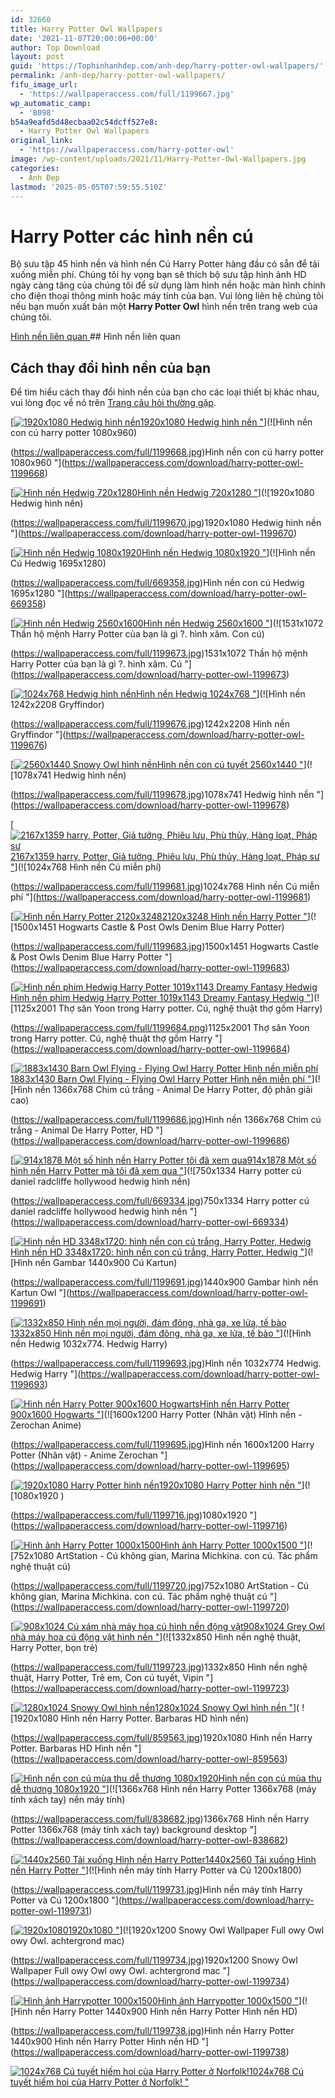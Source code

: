 ```yaml
---
id: 32660
title: Harry Potter Owl Wallpapers
date: '2021-11-07T20:00:06+00:00'
author: Top Download
layout: post
guid: 'https://Tophinhanhdep.com/anh-dep/harry-potter-owl-wallpapers/'
permalink: /anh-dep/harry-potter-owl-wallpapers/
fifu_image_url:
  - 'https://wallpaperaccess.com/full/1199667.jpg'
wp_automatic_camp:
  - '8098'
b54a9eafd5d48ecbaa02c54dcff527e8:
  - Harry Potter Owl Wallpapers
original_link:
  - 'https://wallpaperaccess.com/harry-potter-owl'
image: /wp-content/uploads/2021/11/Harry-Potter-Owl-Wallpapers.jpg
categories:
  - Ảnh Đẹp
lastmod: '2025-05-05T07:59:55.510Z'
---
```

# Harry Potter các hình nền cú

Bộ sưu tập 45 hình nền và hình nền Cú Harry Potter hàng đầu có sẵn để tải xuống miễn phí. Chúng tôi hy vọng bạn sẽ thích bộ sưu tập hình ảnh HD ngày càng tăng của chúng tôi để sử dụng làm hình nền hoặc màn hình chính cho điện thoại thông minh hoặc máy tính của bạn. Vui lòng liên hệ chúng tôi nếu bạn muốn xuất bản một **Harry Potter Owl** hình nền trên trang web của chúng tôi.

[Hình nền liên quan ](#related) ## Hình nền liên quan

## Cách thay đổi hình nền của bạn

Để tìm hiểu cách thay đổi hình nền của bạn cho các loại thiết bị khác nhau, vui lòng đọc về nó trên [Trang câu hỏi thường gặp](https://tophinhanhdep.com/faq/).

  
[[![1920x1080 Hedwig hình nền](https://wallpaperaccess.com/full/1199667.jpg)1920x1080 Hedwig hình nền "](https://wallpaperaccess.com/download/harry-potter-owl-1199667)](![Hình nền con cú harry potter 1080x960)

(https://wallpaperaccess.com/full/1199668.jpg)Hình nền con cú harry potter 1080x960 "](https://wallpaperaccess.com/download/harry-potter-owl-1199668)

[[![Hình nền Hedwig 720x1280](https://wallpaperaccess.com/full/1199669.jpg)Hình nền Hedwig 720x1280 "](https://wallpaperaccess.com/download/harry-potter-owl-1199669)](![1920x1080 Hedwig hình nền)

(https://wallpaperaccess.com/full/1199670.jpg)1920x1080 Hedwig hình nền "](https://wallpaperaccess.com/download/harry-potter-owl-1199670)

[[![Hình nền Hedwig 1080x1920](https://wallpaperaccess.com/full/1199671.jpg)Hình nền Hedwig 1080x1920 "](https://wallpaperaccess.com/download/harry-potter-owl-1199671)](![Hình nền Cú Hedwig 1695x1280)

(https://wallpaperaccess.com/full/669358.jpg)Hình nền con cú Hedwig 1695x1280 "](https://wallpaperaccess.com/download/harry-potter-owl-669358)

[[![Hình nền Hedwig 2560x1600](https://wallpaperaccess.com/full/1199672.jpg)Hình nền Hedwig 2560x1600 "](https://wallpaperaccess.com/download/harry-potter-owl-1199672)](![1531x1072 Thần hộ mệnh Harry Potter của bạn là gì ?.  hình xăm.  Con cú)

(https://wallpaperaccess.com/full/1199673.jpg)1531x1072 Thần hộ mệnh Harry Potter của bạn là gì ?. hình xăm. Cú "](https://wallpaperaccess.com/download/harry-potter-owl-1199673)

[[![1024x768 Hedwig hình nền](https://wallpaperaccess.com/full/1199674.jpg)Hình nền Hedwig 1024x768 "](https://wallpaperaccess.com/download/harry-potter-owl-1199674)](![Hình nền 1242x2208 Gryffindor)

(https://wallpaperaccess.com/full/1199676.jpg)1242x2208 Hình nền Gryffindor "](https://wallpaperaccess.com/download/harry-potter-owl-1199676)

[[![2560x1440 Snowy Owl hình nền](https://wallpaperaccess.com/full/1199677.jpg)Hình nền con cú tuyết 2560x1440 "](https://wallpaperaccess.com/download/harry-potter-owl-1199677)](![1078x741 Hedwig hình nền)

(https://wallpaperaccess.com/full/1199678.jpg)1078x741 Hedwig hình nền "](https://wallpaperaccess.com/download/harry-potter-owl-1199678)

[[![2167x1359 harry, Potter, Giả tưởng, Phiêu lưu, Phù thủy, Hàng loạt, Pháp sư](https://wallpaperaccess.com/full/1199680.jpg)2167x1359 harry, Potter, Giả tưởng, Phiêu lưu, Phù thủy, Hàng loạt, Pháp sư "](https://wallpaperaccess.com/download/harry-potter-owl-1199680)](![1024x768 Hình nền Cú miễn phí)

(https://wallpaperaccess.com/full/1199681.jpg)1024x768 Hình nền Cú miễn phí "](https://wallpaperaccess.com/download/harry-potter-owl-1199681)

[[![Hình nền Harry Potter 2120x3248](https://wallpaperaccess.com/full/817158.jpg)2120x3248 Hình nền Harry Potter "](https://wallpaperaccess.com/download/harry-potter-owl-817158)](![1500x1451 Hogwarts Castle & Post Owls Denim Blue Harry Potter)

(https://wallpaperaccess.com/full/1199683.jpg)1500x1451 Hogwarts Castle &amp; Post Owls Denim Blue Harry Potter "](https://wallpaperaccess.com/download/harry-potter-owl-1199683)

[[![Hình nền phim Hedwig Harry Potter 1019x1143 Dreamy Fantasy Hedwig](https://wallpaperaccess.com/full/669322.jpg)Hình nền phim Hedwig Harry Potter 1019x1143 Dreamy Fantasy Hedwig "](https://wallpaperaccess.com/download/harry-potter-owl-669322)](![1125x2001 Thợ săn Yoon trong Harry potter.  Cú, nghệ thuật thợ gốm Harry)

(https://wallpaperaccess.com/full/1199684.png)1125x2001 Thợ săn Yoon trong Harry potter. Cú, nghệ thuật thợ gốm Harry "](https://wallpaperaccess.com/download/harry-potter-owl-1199684)

[[![1883x1430 Barn Owl Flying - Flying Owl Harry Potter Hình nền miễn phí](https://wallpaperaccess.com/full/1199685.jpg)1883x1430 Barn Owl Flying - Flying Owl Harry Potter Hình nền miễn phí "](https://wallpaperaccess.com/download/harry-potter-owl-1199685)](![Hình nền 1366x768 Chim cú trắng - Animal De Harry Potter, độ phân giải cao)

(https://wallpaperaccess.com/full/1199686.jpg)Hình nền 1366x768 Chim cú trắng - Animal De Harry Potter, HD "](https://wallpaperaccess.com/download/harry-potter-owl-1199686)

[[![914x1878 Một số hình nền Harry Potter tôi đã xem qua](https://wallpaperaccess.com/full/1199687.jpg)914x1878 Một số hình nền Harry Potter mà tôi đã xem qua "](https://wallpaperaccess.com/download/harry-potter-owl-1199687)](![750x1334 Harry potter cú daniel radcliffe hollywood hedwig hình nền)

(https://wallpaperaccess.com/full/669334.jpg)750x1334 Harry potter cú daniel radcliffe hollywood hedwig hình nền "](https://wallpaperaccess.com/download/harry-potter-owl-669334)

[[![Hình nền HD 3348x1720: hình nền con cú trắng, Harry Potter, Hedwig](https://wallpaperaccess.com/full/1199690.jpg)Hình nền HD 3348x1720: hình nền con cú trắng, Harry Potter, Hedwig "](https://wallpaperaccess.com/download/harry-potter-owl-1199690)](![Hình nền Gambar 1440x900 Cú Kartun)

(https://wallpaperaccess.com/full/1199691.jpg)1440x900 Gambar hình nền Kartun Owl "](https://wallpaperaccess.com/download/harry-potter-owl-1199691)

[[![1332x850 Hình nền mọi người, đám đông, nhà ga, xe lửa, tế bào](https://wallpaperaccess.com/full/955459.jpg)1332x850 Hình nền mọi người, đám đông, nhà ga, xe lửa, tế bào "](https://wallpaperaccess.com/download/harry-potter-owl-955459)](![Hình nền Hedwig 1032x774.  Hedwig Harry)

(https://wallpaperaccess.com/full/1199693.jpg)Hình nền 1032x774 Hedwig. Hedwig Harry "](https://wallpaperaccess.com/download/harry-potter-owl-1199693)

[[![Hình nền Harry Potter 900x1600 Hogwarts](https://wallpaperaccess.com/full/1199694.jpg)Hình nền Harry Potter 900x1600 Hogwarts "](https://wallpaperaccess.com/download/harry-potter-owl-1199694)](![1600x1200 Harry Potter (Nhân vật) Hình nền - Zerochan Anime)

(https://wallpaperaccess.com/full/1199695.jpg)Hình nền 1600x1200 Harry Potter (Nhân vật) - Anime Zerochan "](https://wallpaperaccess.com/download/harry-potter-owl-1199695)

[[![1920x1080 Harry Potter hình nền](https://wallpaperaccess.com/full/1199714.jpg)1920x1080 Harry Potter hình nền "](https://wallpaperaccess.com/download/harry-potter-owl-1199714)](![1080x1920 )

(https://wallpaperaccess.com/full/1199716.jpg)1080x1920 "](https://wallpaperaccess.com/download/harry-potter-owl-1199716)

[[![Hình ảnh Harry Potter 1000x1500](https://wallpaperaccess.com/full/836715.jpg)Hình ảnh Harry Potter 1000x1500 "](https://wallpaperaccess.com/download/harry-potter-owl-836715)](![752x1080 ArtStation - Cú không gian, Marina Michkina.  con cú.  Tác phẩm nghệ thuật cú)

(https://wallpaperaccess.com/full/1199720.jpg)752x1080 ArtStation - Cú không gian, Marina Michkina. con cú. Tác phẩm nghệ thuật cú "](https://wallpaperaccess.com/download/harry-potter-owl-1199720)

[[![908x1024 Cú xám nhà máy hoa cú hình nền động vật](https://wallpaperaccess.com/full/1199721.jpg)908x1024 Grey Owl nhà máy hoa cú động vật hình nền "](https://wallpaperaccess.com/download/harry-potter-owl-1199721)](![1332x850 Hình nền nghệ thuật, Harry Potter, bọn trẻ)

(https://wallpaperaccess.com/full/1199723.jpg)1332x850 Hình nền nghệ thuật, Harry Potter, Trẻ em, Con cú tuyết, Vipin "](https://wallpaperaccess.com/download/harry-potter-owl-1199723)

[[![1280x1024 Snowy Owl hình nền](https://wallpaperaccess.com/full/905902.jpg)1280x1024 Snowy Owl hình nền "](https://wallpaperaccess.com/download/harry-potter-owl-905902)]( ![1920x1080 Hình nền Harry Potter.  Barbaras HD hình nền)

(https://wallpaperaccess.com/full/859563.jpg)1920x1080 Hình nền Harry Potter. Barbaras HD Hình nền "](https://wallpaperaccess.com/download/harry-potter-owl-859563)

[[![Hình nền con cú mùa thu dễ thương 1080x1920](https://wallpaperaccess.com/full/1199725.jpg)Hình nền con cú mùa thu dễ thương 1080x1920 "](https://wallpaperaccess.com/download/harry-potter-owl-1199725)](![1366x768 Hình nền Harry Potter 1366x768 (máy tính xách tay) nền máy tính)

(https://wallpaperaccess.com/full/838682.jpg)1366x768 Hình nền Harry Potter 1366x768 (máy tính xách tay) background desktop "](https://wallpaperaccess.com/download/harry-potter-owl-838682)

[[![1440x2560 Tải xuống Hình nền Harry Potter](https://wallpaperaccess.com/full/1199727.png)1440x2560 Tải xuống Hình nền Harry Potter "](https://wallpaperaccess.com/download/harry-potter-owl-1199727)](![Hình nền máy tính Harry Potter và Cú 1200x1800)

(https://wallpaperaccess.com/full/1199731.jpg)Hình nền máy tính Harry Potter và Cú 1200x1800 "](https://wallpaperaccess.com/download/harry-potter-owl-1199731)

[[![1920x1080 ](https://wallpaperaccess.com/full/1199732.jpg)1920x1080 "](https://wallpaperaccess.com/download/harry-potter-owl-1199732)](![1920x1200 Snowy Owl Wallpaper Full owy Owl owy Owl.  achtergrond mac)

(https://wallpaperaccess.com/full/1199734.jpg)1920x1200 Snowy Owl Wallpaper Full owy Owl owy Owl. achtergrond mac "](https://wallpaperaccess.com/download/harry-potter-owl-1199734)

[[![Hình ảnh Harrypotter 1000x1500](https://wallpaperaccess.com/full/1199736.jpg)Hình ảnh Harrypotter 1000x1500 "](https://wallpaperaccess.com/download/harry-potter-owl-1199736)](![Hình nền Harry Potter 1440x900 Hình nền Harry Potter Hình nền HD)

(https://wallpaperaccess.com/full/1199738.jpg)Hình nền Harry Potter 1440x900 Hình nền Harry Potter Hình nền HD "](https://wallpaperaccess.com/download/harry-potter-owl-1199738)

[![1024x768 Cú tuyết hiếm hoi của Harry Potter ở Norfolk!](https://wallpaperaccess.com/full/1199741.jpg)1024x768 Cú tuyết hiếm hoi của Harry Potter ở Norfolk! "](https://wallpaperaccess.com/download/harry-potter-owl-1199741)
